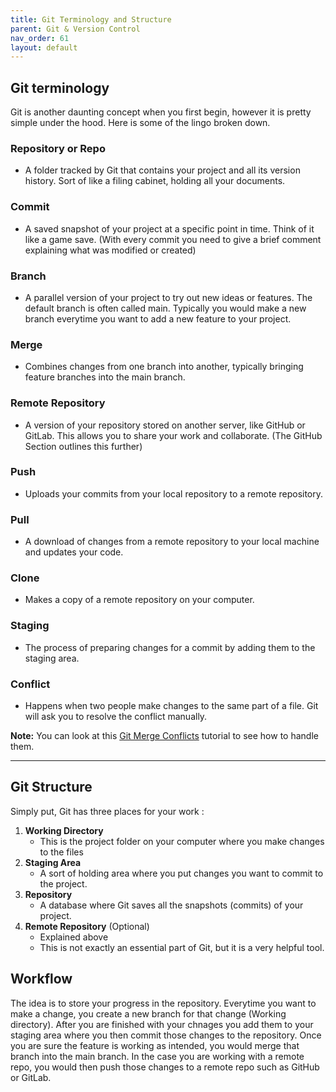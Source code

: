```yaml
---
title: Git Terminology and Structure
parent: Git & Version Control
nav_order: 61
layout: default
---
```


## Git terminology 
Git is another daunting concept when you first begin, however it is pretty simple under the hood. Here is some of the lingo broken down. 

### Repository or Repo
- A folder tracked by Git that contains your project and all its version history. Sort of like a filing cabinet, holding all your documents. 

### Commit
- A saved snapshot of your project at a specific point in time. Think of it like a game save. (With every commit you need to give a brief comment explaining what was modified or created)

### Branch
- A parallel version of your project to try out new ideas or features. The default branch is often called main. Typically you would make a new branch everytime you want to add a new feature to your project. 

### Merge 
- Combines changes from one branch into another, typically bringing feature branches into the main branch.

### Remote Repository
- A version of your repository stored on another server, like GitHub or GitLab. This allows you to share your work and collaborate. (The GitHub Section outlines this further)

### Push 
- Uploads your commits from your local repository to a remote repository. 

### Pull 
- A download of changes from a remote repository to your local machine and updates your code.

### Clone 
- Makes a copy of a remote repository on your computer.

### Staging 
- The process of preparing changes for a commit by adding them to the staging area.

### Conflict
- Happens when two people make changes to the same part of a file. Git will ask you to resolve the conflict manually.
    
**Note:** You can look at this [Git Merge Conflicts](https://www.atlassian.com/git/tutorials/using-branches/merge-conflicts) tutorial to see how to handle them.


---
## Git Structure
Simply put, Git has three places for your work :
1. **Working Directory**
    - This is the project folder on your computer where you make changes to the files 
2. **Staging Area**
    - A sort of holding area where you put changes you want to commit to the project. 
3. **Repository**
    - A database where Git saves all the snapshots (commits) of your project. 
4. **Remote Repository** (Optional)
    - Explained above
    - This is not exactly an essential part of Git, but it is a very helpful tool.

## Workflow 
The idea is to store your progress in the repository. Everytime you want to make a change, you create a new branch for that change (Working directory). After you are finished with your chnages you add them to your staging area where you then commit those changes to the repository. Once you are sure the feature is working as intended, you would merge that branch into the main branch. In the case you are working with a remote repo, you would then push those changes to a remote repo such as GitHub or GitLab. 
